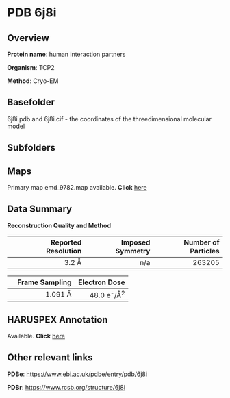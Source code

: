 # PDB 6j8i

## Overview

**Protein name**: human interaction partners

**Organism**: TCP2

**Method**: Cryo-EM

## Basefolder

6j8i.pdb and 6j8i.cif - the coordinates of the threedimensional molecular model

## Subfolders









## Maps

Primary map emd_9782.map available. **Click** [here](ftp://ftp.wwpdb.org/pub/emdb/structures/EMD-9782/map/) 

## Data Summary
**Reconstruction Quality and Method**

|   | Reported Resolution | Imposed Symmetry | Number of Particles |
|---|-------------:|----------------:|--------------:|
|   |3.2 Å|n/a|263205|

|   | Frame Sampling | Electron Dose |
|---|-------------:|----------------:|
|   |1.091 Å|48.0 e<sup>-</sup>/Å<sup>2</sup>|

## HARUSPEX Annotation

Available. **Click** [here](https://zenodo.org/record/3820227)

## Other relevant links 
**PDBe**:  https://www.ebi.ac.uk/pdbe/entry/pdb/6j8i
 
**PDBr**: https://www.rcsb.org/structure/6j8i 
